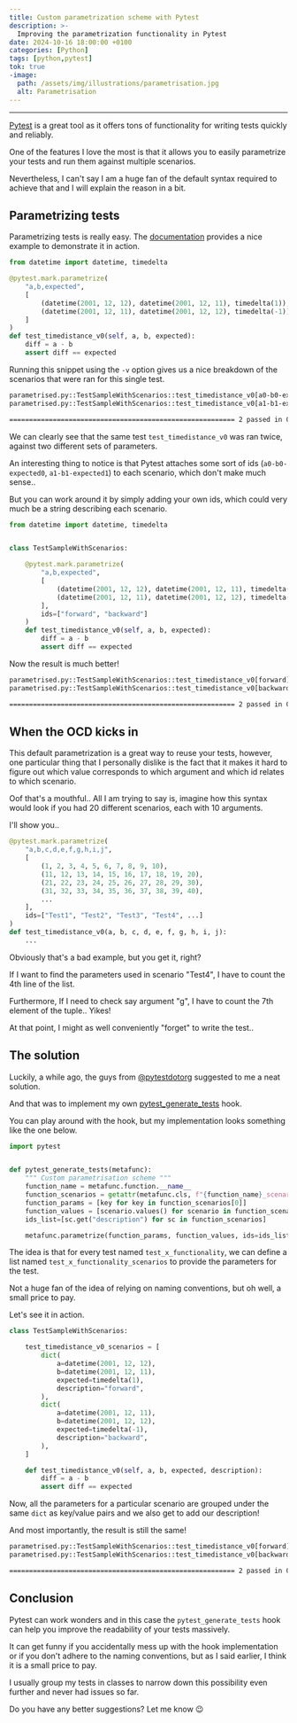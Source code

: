 ```yaml
---
title: Custom parametrization scheme with Pytest
description: >-
  Improving the parametrization functionality in Pytest
date: 2024-10-16 18:00:00 +0100
categories: [Python]
tags: [python,pytest]
tok: true
-image:
  path: /assets/img/illustrations/parametrisation.jpg
  alt: Parametrisation
---
```


---
[Pytest](https://docs.pytest.org/en/7.1.x/contents.html) is a great tool as it offers tons of functionality for writing tests quickly and reliably.

One of the features I love the most is that it allows you to easily parametrize your tests and run them against multiple scenarios.

Nevertheless, I can't say I am a huge fan of the default syntax required to achieve that and I will explain the reason in a bit.

## Parametrizing tests

Parametrizing tests is really easy. The [documentation](https://docs.pytest.org/en/7.1.x/example/parametrize.html) provides a nice example to demonstrate it in action.

```python
from datetime import datetime, timedelta

@pytest.mark.parametrize(
    "a,b,expected",
    [
        (datetime(2001, 12, 12), datetime(2001, 12, 11), timedelta(1)),
        (datetime(2001, 12, 11), datetime(2001, 12, 12), timedelta(-1)),
    ]
)
def test_timedistance_v0(self, a, b, expected):
    diff = a - b
    assert diff == expected
```

Running this snippet using the `-v` option gives us a nice breakdown of the scenarios that were ran for this single test.

```bash
parametrised.py::TestSampleWithScenarios::test_timedistance_v0[a0-b0-expected0] PASSED                                        [ 50%]
parametrised.py::TestSampleWithScenarios::test_timedistance_v0[a1-b1-expected1] PASSED                                        [100%]

========================================================= 2 passed in 0.02s =========================================================
```

We can clearly see that the same test `test_timedistance_v0` was ran twice, against two different sets of parameters.

An interesting thing to notice is that Pytest attaches some sort of ids (`a0-b0-expected0`, `a1-b1-expected1`) to each scenario, which don't make much sense..

But you can work around it by simply adding your own ids, which could very much be a string describing each scenario.

```python
from datetime import datetime, timedelta


class TestSampleWithScenarios:

    @pytest.mark.parametrize(
        "a,b,expected",
        [
            (datetime(2001, 12, 12), datetime(2001, 12, 11), timedelta(1)),
            (datetime(2001, 12, 11), datetime(2001, 12, 12), timedelta(-1)),
        ],
        ids=["forward", "backward"]
    )
    def test_timedistance_v0(self, a, b, expected):
        diff = a - b
        assert diff == expected
```

Now the result is much better!

```bash
parametrised.py::TestSampleWithScenarios::test_timedistance_v0[forward]  PASSED                                               [ 50%]
parametrised.py::TestSampleWithScenarios::test_timedistance_v0[backward] PASSED                                               [100%]

========================================================= 2 passed in 0.02s =========================================================
```

## When the OCD kicks in

This default parametrization is a great way to reuse your tests, however, one particular thing that I personally dislike is the fact that it makes it hard to figure out which value corresponds to which argument and which id relates to which scenario.

Oof that's a mouthful.. All I am trying to say is, imagine how this syntax would look if you had 20 different scenarios, each with 10 arguments.

I'll show you..

```python
@pytest.mark.parametrize(
    "a,b,c,d,e,f,g,h,i,j",
    [
        (1, 2, 3, 4, 5, 6, 7, 8, 9, 10),
        (11, 12, 13, 14, 15, 16, 17, 18, 19, 20),
        (21, 22, 23, 24, 25, 26, 27, 28, 29, 30),
        (31, 32, 33, 34, 35, 36, 37, 38, 39, 40),
        ...
    ],
    ids=["Test1", "Test2", "Test3", "Test4", ...]
)
def test_timedistance_v0(a, b, c, d, e, f, g, h, i, j):
    ...
```

Obviously that's a bad example, but you get it, right?

If I want to find the parameters used in scenario "Test4", I have to count the 4th line of the list.

Furthermore, If I need to check say argument "g", I have to count the 7th element of the tuple.. Yikes!

At that point, I might as well conveniently "forget" to write the test..

## The solution

Luckily, a while ago, the guys from [@pytestdotorg](https://x.com/pytestdotorg) suggested to me a neat solution.

And that was to implement my own [pytest_generate_tests](https://docs.pytest.org/en/stable/how-to/parametrize.html#basic-pytest-generate-tests-example) hook.

You can play around with the hook, but my implementation looks something like the one below.

```python
import pytest


def pytest_generate_tests(metafunc):
	""" Custom parametrisation scheme """
	function_name = metafunc.function.__name__
	function_scenarios = getattr(metafunc.cls, f"{function_name}_scenarios")
	function_params = [key for key in function_scenarios[0]]
	function_values = [scenario.values() for scenario in function_scenarios]
	ids_list=[sc.get("description") for sc in function_scenarios]

	metafunc.parametrize(function_params, function_values, ids=ids_list, scope="class")
```

The idea is that for every test named `test_x_functionality`, we can define a list named `test_x_functionality_scenarios` to provide the parameters for the test.

Not a huge fan of the idea of relying on naming conventions, but oh well, a small price to pay.

Let's see it in action.

```python
class TestSampleWithScenarios:

    test_timedistance_v0_scenarios = [
        dict(
            a=datetime(2001, 12, 12),
            b=datetime(2001, 12, 11),
            expected=timedelta(1),
            description="forward",
        ),
        dict(
            a=datetime(2001, 12, 11),
            b=datetime(2001, 12, 12),
            expected=timedelta(-1),
            description="backward",
        ),
    ]

    def test_timedistance_v0(self, a, b, expected, description):
        diff = a - b
        assert diff == expected
```

Now, all the parameters for a particular scenario are grouped under the same `dict` as key/value pairs and we also get to add our description!

And most importantly, the result is still the same!

```bash
parametrised.py::TestSampleWithScenarios::test_timedistance_v0[forward]  PASSED                                               [ 50%]
parametrised.py::TestSampleWithScenarios::test_timedistance_v0[backward] PASSED                                               [100%]

========================================================= 2 passed in 0.02s =========================================================
```

## Conclusion

Pytest can work wonders and in this case the `pytest_generate_tests` hook can help you improve the readability of your tests massively.

It can get funny if you accidentally mess up with the hook implementation or if you don't adhere to the naming conventions, but as I said earlier, I think it is a small price to pay.

I usually group my tests in classes to narrow down this possibility even further and never had issues so far.

Do you have any better suggestions? Let me know :wink:
